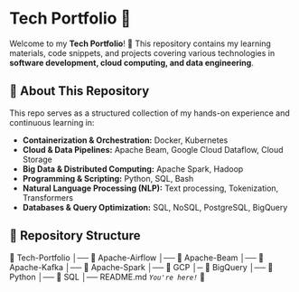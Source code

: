 # Tech Portfolio 📂

Welcome to my **Tech Portfolio**! 🚀 This repository contains my learning materials, code snippets, and projects covering various technologies in **software development, cloud computing, and data engineering**.

## 📌 About This Repository

This repo serves as a structured collection of my hands-on experience and continuous learning in:

- **Containerization & Orchestration:** Docker, Kubernetes
- **Cloud & Data Pipelines:** Apache Beam, Google Cloud Dataflow, Cloud Storage
- **Big Data & Distributed Computing:** Apache Spark, Hadoop
- **Programming & Scripting:** Python, SQL, Bash
- **Natural Language Processing (NLP):** Text processing, Tokenization, Transformers
- **Databases & Query Optimization:** SQL, NoSQL, PostgreSQL, BigQuery

## 📂 Repository Structure

📂 Tech-Portfolio
│── 📁 Apache-Airflow
│── 📁 Apache-Beam
│── 📁 Apache-Kafka
│── 📁 Apache-Spark
│── 📁 GCP
        │─ 📁 BigQuery
│── 📁 Python
│── 📁 SQL
│── README.md  *`You're here!`* 🚀